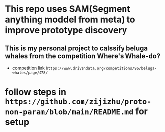 # This repo uses SAM(Segment anything moddel from meta) to improve prototype discovery

## This is my personal project to calssify beluga whales from the competition **Where's Whale-do?**
 - competition link `https://www.drivendata.org/competitions/96/beluga-whales/page/478/`

# follow steps in `https://github.com/zijizhu/proto-non-param/blob/main/README.md` for setup